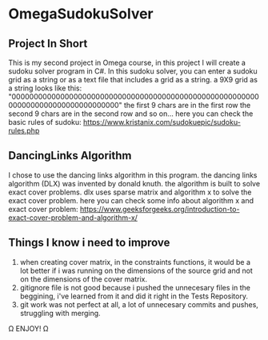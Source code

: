 ﻿# OmegaSudokuSolver

## Project In Short
This is my second project in Omega course, in this project I will create a sudoku solver program in C#.
In this sudoku solver, you can enter a sudoku grid as a string or as a text file that includes a grid as a string.
a 9X9 grid as a string looks like this: "000000000000000000000000000000000000000000000000000000000000000000000000000000000"
the first 9 chars are in the first row
the second 9 chars are in the second row
and so on...
here you can check the basic rules of sudoku: https://www.kristanix.com/sudokuepic/sudoku-rules.php

## DancingLinks Algorithm

I chose to use the dancing links algorithm in this program.
the dancing links algorithm (DLX) was invented by donald knuth.
the algorithm is built to solve exact cover problems.
dlx uses sparse matrix and algorithm x to solve the exact cover problem.
here you can check some info about algorithm x and exact cover problem: https://www.geeksforgeeks.org/introduction-to-exact-cover-problem-and-algorithm-x/

## Things I know i need to improve
1. when creating cover matrix, in the constraints functions, it would be a lot better if i was running on the dimensions of the source grid and not on the dimensions of the cover matrix.
2. gitignore file is not good because i pushed the unnecesary files in the beggining, i've learned from it and did it right in the Tests Repository.
3. git work was not perfect at all, a lot of unnecesary commits and pushes, struggling with merging.

Ω ENJOY! Ω